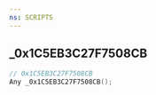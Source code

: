 ```yaml
---
ns: SCRIPTS
---
```

## _0x1C5EB3C27F7508CB

```c
// 0x1C5EB3C27F7508CB
Any _0x1C5EB3C27F7508CB();
```

